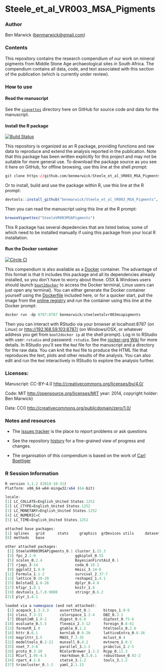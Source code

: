 <!-- README.md is generated from README.Rmd. Please edit that file -->
Steele\_et\_al\_VR003\_MSA\_Pigments
====================================

<!-- DOI here -->
### Author

Ben Marwick (<benmarwick@gmail.com>)

### Contents

This repository contains the research compendium of our work on mineral pigments from Middle Stone Age archaeological sites in South Africa. The compendium contains all data, code, and text associated with this section of the publication (which is currently under review).

### How to use

#### Read the manuscript

See the [`vignettes`](https://github.com/benmarwick/Steele_et_al_VR003_MSA_Pigments/tree/master/vignettes) directory here on GitHub for source code and data for the manuscript.

#### Install the R package

[![Build Status](https://travis-ci.org/benmarwick/Steele_et_al_VR003_MSA_Pigments.svg?branch=master)](https://travis-ci.org/benmarwick/Steele_et_al_VR003_MSA_Pigments.svg)

This repository is organized as an R package, providing functions and raw data to reproduce and extend the analysis reported in the publication. Note that this package has been written explicitly for this project and may not be suitable for more general use. To download the package source as you see it here on GitHub, for offline browsing, use this line at the shell prompt:

``` r
git clone https://github.com/benmarwick/Steele_et_al_VR003_MSA_Pigments.git
```

Or to install, build and use the package within R, use this line at the R prompt:

``` r
devtools::install_github("benmarwick/Steele_et_al_VR003_MSA_Pigments", build_vignettes = TRUE)
```

Then you can read the manuscript using this line at the R prompt:

``` r
browseVignettes("SteeleVR003MSAPigments")
```

This R package has several depedencies that are listed below, some of which need to be installed manually if using this package from your local R installation.

#### Run the Docker container

[![Circle CI](https://circleci.com/gh/benmarwick/Steele_et_al_VR003_MSA_Pigments.svg?style=shield&circle-token=:circle-token)](https://circleci.com/gh/benmarwick/Steele_et_al_VR003_MSA_Pigments)

This compendium is also available as a [Docker](https://docs.docker.com/installation) container. The advantage of this format is that it includes this package and all its dependencies already installed, so you don't have to worry about those. OSX & Windows users should launch [`boot2docker`](http://boot2docker.io/) to access the Docker terminal, Linux users can just open any terminal). You can either generate the Docker container yourself using the [Dockerfile](https://github.com/benmarwick/Steele_et_al_VR003_MSA_Pigments/blob/master/vignettes/Dockerfile) included here, or for a quicker start, pull the image from the [online registry](https://registry.hub.docker.com/u/benmarwick/steeleetalvr003msapigments/) and run the container using this line at the Docker prompt:

``` r
docker run -dp 8787:8787 benmarwick/steeleetalvr003msapigments
```

Then you can interact with RStudio via your browser at localhost:8787 (on Linux) or <http://192.168.59.103:8787/> (on Windows/OSX, or whatever address you get from `boot2docker ip` at the shell prompt). Log in to RStudio with user: `rstudio` and password: `rstudio`. See the [rocker-org Wiki](https://github.com/rocker-org/rocker/wiki/Using-the-RStudio-image) for more details. In RStudio you'll see the `Rmd` file for the manuscript and a directory for the raw data. You can knit the `Rmd` file to produce the HTML file that reproduces the text, plots and other results of the analysis. You can also edit and run the `Rmd` interactively in RStudio to explore the analysis further.

### Licenses:

Manuscript: CC-BY-4.0 <http://creativecommons.org/licenses/by/4.0/>

Code: MIT <http://opensource.org/licenses/MIT> year: 2014, copyright holder: Ben Marwick)

Data: CC0 <http://creativecommons.org/publicdomain/zero/1.0/>

### Notes and resources

-   The [issues tracker](https://github.com/benmarwick/Steele_et_al_VR003_MSA_Pigments) is the place to report problems or ask questions

-   See the repository [history](https://github.com/benmarwick/Steele_et_al_VR003_MSA_Pigments/commits/master) for a fine-grained view of progress and changes.

-   The organisation of this compendium is based on the work of [Carl Boettiger](http://www.carlboettiger.info/)

### R Session Information

``` r
R version 3.1.2 (2014-10-31)
Platform: x86_64-w64-mingw32/x64 (64-bit)

locale:
[1] LC_COLLATE=English_United States.1252 
[2] LC_CTYPE=English_United States.1252   
[3] LC_MONETARY=English_United States.1252
[4] LC_NUMERIC=C                          
[5] LC_TIME=English_United States.1252    

attached base packages:
[1] splines   grid      stats     graphics  grDevices utils     datasets 
[8] methods   base     

other attached packages:
 [1] SteeleVR003MSAPigments_0.1 cluster_1.15.3            
 [3] fpc_2.1-9                  ggbiplot_0.55             
 [5] scales_0.2.4               BayesianFirstAid_0.1      
 [7] rjags_3-14                 coda_0.16-1               
 [9] ggplot2_1.0.0              Hmisc_3.14-6              
[11] Formula_1.1-2              survival_2.37-7           
[13] lattice_0.20-29            reshape2_1.4.1            
[15] Bolstad2_1.0-28            dplyr_0.4.0               
[17] kfigr_1.0.1                knitr_1.8                 
[19] devtools_1.7.0.9000        stringr_0.6.2             
[21] plyr_1.8.1                

loaded via a namespace (and not attached):
 [1] acepack_1.3-3.3     assertthat_0.1      bitops_1.0-6       
 [4] class_7.3-11        colorspace_1.2-4    DBI_0.3.1          
 [7] DEoptimR_1.0-2      digest_0.6.8        diptest_0.75-6     
[10] evaluate_0.5.5      flexmix_2.3-12      foreign_0.8-61     
[13] formatR_1.0         gtable_0.1.2        htmltools_0.2.6    
[16] httr_0.6.1          kernlab_0.9-20      latticeExtra_0.6-26
[19] magrittr_1.5        MASS_7.3-35         mclust_4.4         
[22] modeltools_0.2-21   munsell_0.4.2       mvtnorm_1.0-2      
[25] nnet_7.3-8          parallel_3.1.2      prabclus_2.2-5     
[28] proto_0.3-10        RColorBrewer_1.1-2  Rcpp_0.11.3        
[31] RCurl_1.95-4.5      rmarkdown_0.5.0.1   robustbase_0.92-2  
[34] rpart_4.1-8         stats4_3.1.2        tools_3.1.2        
[37] trimcluster_0.1-2   yaml_2.1.13 
```
